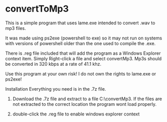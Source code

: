 # convertToMp3
This is a simple program that uses lame.exe intended to convert .wav to mp3 files. 

It was made using ps2exe (powershell to exe) so it may not run on systems with versions of powershell older than the one used to compile the .exe. 

There is .reg file included that will add the program as a Windows Explorer context item. Simply Right-click a file and select convertMp3. Mp3s should be converted in 320 kbps at a rate of 41.1 khz. 

Use this program at your own risk! I do not own the rights to lame.exe or ps2exe! 

Installation
Everything you need is in the .7z file.

1) Download the .7z file and extract to a file C:\convertMp3. If the files are not extracted to the correct location the program wont load properly.

2) double-click the .reg file to enable windows explorer context

